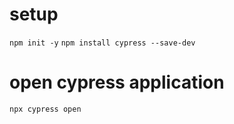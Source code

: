 # setup
`npm init -y`
`npm install cypress --save-dev`

# open cypress application
`npx cypress open`